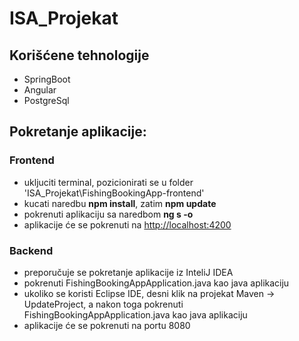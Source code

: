 # ISA_Projekat

## Korišćene tehnologije
- SpringBoot
- Angular
- PostgreSql

## Pokretanje aplikacije:

### Frontend
 - ukljuciti terminal, pozicionirati se u folder 'ISA_Projekat\FishingBookingApp-frontend'
- kucati naredbu **npm install**, zatim **npm update**
- pokrenuti aplikaciju sa naredbom **ng s -o**
- aplikacije će se pokrenuti na [http://localhost:4200](http://localhost:4200/)

### Backend
- preporučuje se pokretanje aplikacije iz InteliJ IDEA
- pokrenuti FishingBookingAppApplication.java kao java aplikaciju
- ukoliko se koristi Eclipse IDE, desni klik na projekat Maven -> UpdateProject, a nakon toga pokrenuti FishingBookingAppApplication.java kao java aplikaciju
- aplikacije će se pokrenuti na portu 8080

